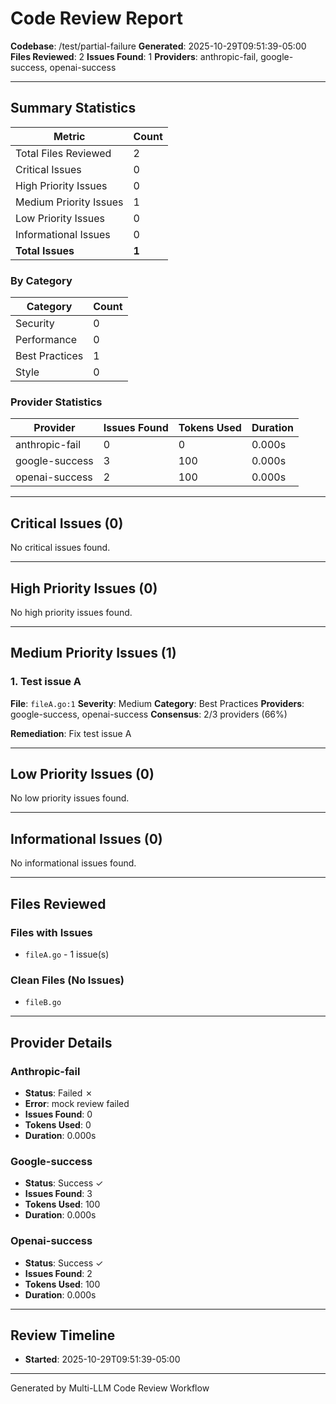 # Code Review Report

**Codebase**: /test/partial-failure
**Generated**: 2025-10-29T09:51:39-05:00
**Files Reviewed**: 2
**Issues Found**: 1
**Providers**: anthropic-fail, google-success, openai-success

---

## Summary Statistics

| Metric | Count |
|--------|-------|
| Total Files Reviewed | 2 |
| Critical Issues | 0 |
| High Priority Issues | 0 |
| Medium Priority Issues | 1 |
| Low Priority Issues | 0 |
| Informational Issues | 0 |
| **Total Issues** | **1** |

### By Category

| Category | Count |
|----------|-------|
| Security | 0 |
| Performance | 0 |
| Best Practices | 1 |
| Style | 0 |

### Provider Statistics

| Provider | Issues Found | Tokens Used | Duration |
|----------|--------------|-------------|----------|
| anthropic-fail | 0 | 0 | 0.000s |
| google-success | 3 | 100 | 0.000s |
| openai-success | 2 | 100 | 0.000s |

---

## Critical Issues (0)

No critical issues found.

---

## High Priority Issues (0)

No high priority issues found.

---

## Medium Priority Issues (1)

### 1. Test issue A

**File**: `fileA.go:1`
**Severity**: Medium
**Category**: Best Practices
**Providers**: google-success, openai-success
**Consensus**: 2/3 providers (66%)

**Remediation**:
Fix test issue A

---

## Low Priority Issues (0)

No low priority issues found.

---

## Informational Issues (0)

No informational issues found.

---

## Files Reviewed

### Files with Issues

- `fileA.go` - 1 issue(s)

### Clean Files (No Issues)

- `fileB.go`

---

## Provider Details

### Anthropic-fail

- **Status**: Failed ✗
- **Error**: mock review failed
- **Issues Found**: 0
- **Tokens Used**: 0
- **Duration**: 0.000s

### Google-success

- **Status**: Success ✓
- **Issues Found**: 3
- **Tokens Used**: 100
- **Duration**: 0.000s

### Openai-success

- **Status**: Success ✓
- **Issues Found**: 2
- **Tokens Used**: 100
- **Duration**: 0.000s

---

## Review Timeline

- **Started**: 2025-10-29T09:51:39-05:00
---

Generated by Multi-LLM Code Review Workflow
